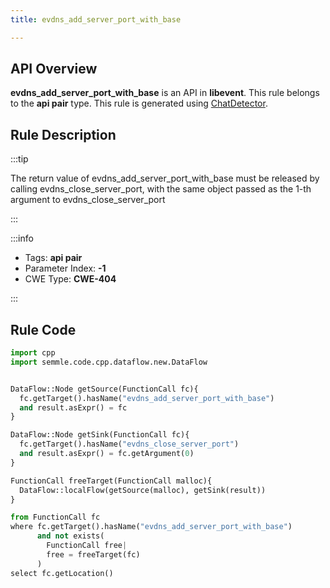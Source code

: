 ```yaml
---
title: evdns_add_server_port_with_base

---
```



## API Overview
**evdns_add_server_port_with_base** is an API in **libevent**. This rule belongs to the **api pair** type. This rule is generated using [ChatDetector](../../tools/ChatDetector).
## Rule Description

:::tip

The return value of evdns_add_server_port_with_base must be released by calling evdns_close_server_port, with the same object passed as the 1-th argument to evdns_close_server_port

:::

:::info

- Tags: **api pair**
- Parameter Index: **-1**
- CWE Type: **CWE-404**

:::

## Rule Code
```python
import cpp
import semmle.code.cpp.dataflow.new.DataFlow


DataFlow::Node getSource(FunctionCall fc){
  fc.getTarget().hasName("evdns_add_server_port_with_base")
  and result.asExpr() = fc
}

DataFlow::Node getSink(FunctionCall fc){
  fc.getTarget().hasName("evdns_close_server_port")
  and result.asExpr() = fc.getArgument(0)
}

FunctionCall freeTarget(FunctionCall malloc){
  DataFlow::localFlow(getSource(malloc), getSink(result))
}

from FunctionCall fc
where fc.getTarget().hasName("evdns_add_server_port_with_base")
      and not exists(
        FunctionCall free| 
        free = freeTarget(fc)
      )
select fc.getLocation()

```